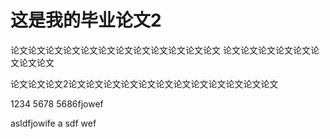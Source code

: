# 这是我的毕业论文2

论文论文论文论文论文论文论文论文论文论文论文论文
论文论文论文论文论文论文论文论文


论文论文论文2论文论文论文论文论文论文论文论文论文论文论文论文


1234
5678
5686fjowef


asldfjowife
a
sdf
wef
